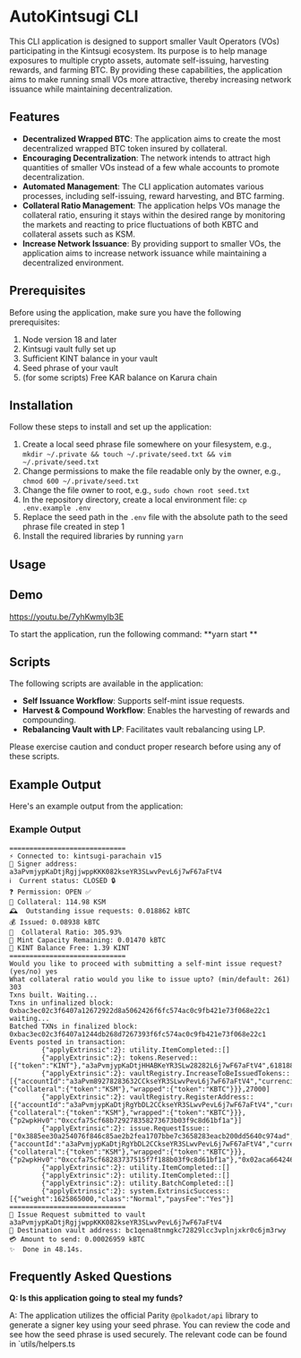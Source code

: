 # AutoKintsugi CLI

This CLI application is designed to support smaller Vault Operators (VOs) participating in the Kintsugi ecosystem. Its purpose is to help manage exposures to multiple crypto assets, automate self-issuing, harvesting rewards, and farming BTC. By providing these capabilities, the application aims to make running small VOs more attractive, thereby increasing network issuance while maintaining decentralization.

## Features

- **Decentralized Wrapped BTC**: The application aims to create the most decentralized wrapped BTC token insured by collateral.
- **Encouraging Decentralization**: The network intends to attract high quantities of smaller VOs instead of a few whale accounts to promote decentralization.
- **Automated Management**: The CLI application automates various processes, including self-issuing, reward harvesting, and BTC farming.
- **Collateral Ratio Management**: The application helps VOs manage the collateral ratio, ensuring it stays within the desired range by monitoring the markets and reacting to price fluctuations of both KBTC and collateral assets such as KSM.
- **Increase Network Issuance**: By providing support to smaller VOs, the application aims to increase network issuance while maintaining a decentralized environment.

## Prerequisites

Before using the application, make sure you have the following prerequisites:

1. Node version 18 and later
2. Kintsugi vault fully set up
3. Sufficient KINT balance in your vault
4. Seed phrase of your vault
5. (for some scripts) Free KAR balance on Karura chain

## Installation

Follow these steps to install and set up the application:

1. Create a local seed phrase file somewhere on your filesystem, e.g., `mkdir ~/.private && touch ~/.private/seed.txt && vim ~/.private/seed.txt`
2. Change permissions to make the file readable only by the owner, e.g., `chmod 600 ~/.private/seed.txt`
3. Change the file owner to root, e.g., `sudo chown root seed.txt`
4. In the repository directory, create a local environment file: `cp .env.example .env`
5. Replace the seed path in the `.env` file with the absolute path to the seed phrase file created in step 1
6. Install the required libraries by running `yarn`

## Usage

## Demo
https://youtu.be/7yhKwmyIb3E

To start the application, run the following command:
**yarn start
**

## Scripts

The following scripts are available in the application:

- **Self Issuance Workflow**: Supports self-mint issue requests.
- **Harvest & Compound Workflow**: Enables the harvesting of rewards and compounding.
- **Rebalancing Vault with LP**: Facilitates vault rebalancing using LP.

Please exercise caution and conduct proper research before using any of these scripts.

## Example Output

Here's an example output from the application:

### Example Output
```
=============================
⚡️ Connected to: kintsugi-parachain v15
🔑 Signer address: a3aPvmjypKaDtjRgjjwppKKK082kseYR3SLwvPevL6j7wF67aFtV4
ℹ️  Current status: CLOSED 🔒
❓ Permission: OPEN ✅
🐤 Collateral: 114.98 KSM
🕰  Outstanding issue requests: 0.018862 kBTC
💰 Issued: 0.08938 kBTC
🤌  Collateral Ratio: 305.93%
🌱 Mint Capacity Remaining: 0.01470 kBTC
💸 KINT Balance Free: 1.39 KINT
=============================
Would you like to proceed with submitting a self-mint issue request? (yes/no) yes
What collateral ratio would you like to issue upto? (min/default: 261) 303
Txns built. Waiting...
Txns in unfinalized block: 0xbac3ec02c3f6407a12672922d8a5062426f6fc574ac0c9fb421e73f068e22c1 waiting...
Batched TXNs in finalized block: 0xbac3ec02c3f6407a1244db268d7267393f6fc574ac0c9fb421e73f068e22c1
Events posted in transaction:
        {"applyExtrinsic":2}: utility.ItemCompleted::[]
        {"applyExtrinsic":2}: tokens.Reserved::[{"token":"KINT"},"a3aPvmjypKaDtjHHABKeYR3SLw28282L6j7wF67aFtV4",61818848]
        {"applyExtrinsic":2}: vaultRegistry.IncreaseToBeIssuedTokens::[{"accountId":"a3aPvm89278283632CCkseYR3SLwvPevL6j7wF67aFtV4","currencies":{"collateral":{"token":"KSM"},"wrapped":{"token":"KBTC"}}},27000]
        {"applyExtrinsic":2}: vaultRegistry.RegisterAddress::[{"accountId":"a3aPvmjypKaDtjRgYbDL2CCkseYR3SLwvPevL6j7wF67aFtV4","currencies":{"collateral":{"token":"KSM"},"wrapped":{"token":"KBTC"}}},{"p2wpkHv0":"0xccfa75cf68b729278358273673b03f9c8d61bf1a"}]
        {"applyExtrinsic":2}: issue.RequestIssue::["0x3885ee30a254076f846c85ae2b2fea1707bbe7c3658283eacb200dd5640c974ad","a3aPvmjypKaDtjRgYbDL2CCkseYR3SLwvPevL6j7wF67aFtV4",26959,41,61818848,{"accountId":"a3aPvmjypKaDtjRgYbDL2CCkseYR3SLwvPevL6j7wF67aFtV4","currencies":{"collateral":{"token":"KSM"},"wrapped":{"token":"KBTC"}}},{"p2wpkHv0":"0xccfa75cf68283737515f7f188b03f9c8d61bf1a"},"0x02aca66424646b34d160257929382951b4cfcaed45fe19549c11256a15fa58839b"]
        {"applyExtrinsic":2}: utility.ItemCompleted::[]
        {"applyExtrinsic":2}: utility.ItemCompleted::[]
        {"applyExtrinsic":2}: utility.BatchCompleted::[]
        {"applyExtrinsic":2}: system.ExtrinsicSuccess::[{"weight":1625865000,"class":"Normal","paysFee":"Yes"}]
=============================
🔏 Issue Request submitted to vault a3aPvmjypKaDtjRgjjwppKKK082kseYR3SLwvPevL6j7wF67aFtV4
🔏 Destination vault address: bc1qena8tnmgkc72829lcc3vplnjxkr0c6jm3rwy
💳 Amount to send: 0.00026959 kBTC
✨  Done in 48.14s.
```

## Frequently Asked Questions

**Q: Is this application going to steal my funds?**

A: The application utilizes the official Parity `@polkadot/api` library to generate a signer key using your seed phrase. You can review the code and see how the seed phrase is used securely. The relevant code can be found in `utils/helpers.ts


